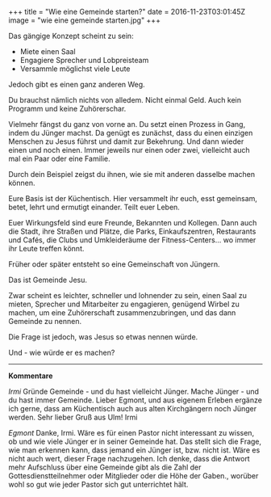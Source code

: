 +++
title = "Wie eine Gemeinde starten?"
date = 2016-11-23T03:01:45Z
image = "wie eine gemeinde starten.jpg"
+++


Das gängige Konzept scheint zu sein:

- Miete einen Saal
- Engagiere Sprecher und Lobpreisteam
- Versammle möglichst viele Leute

Jedoch gibt es einen ganz anderen Weg.

Du brauchst nämlich nichts von alledem. Nicht einmal Geld. Auch kein Programm und keine Zuhörerschar.

Vielmehr fängst du ganz von vorne an. Du setzt einen Prozess in Gang, indem du Jünger machst. Da genügt es 
zunächst, dass du einen einzigen Menschen zu Jesus führst und damit zur Bekehrung. Und dann wieder einen und noch einen. Immer jeweils nur einen oder zwei, vielleicht auch mal ein Paar oder eine Familie.

Durch dein Beispiel zeigst du ihnen, wie sie mit anderen dasselbe machen können.

Eure Basis ist der Küchentisch. Hier versammelt ihr euch, esst gemeinsam, betet, lehrt und ermutigt einander. 
Teilt euer Leben.

Euer Wirkungsfeld sind eure Freunde, Bekannten und Kollegen. Dann auch die Stadt, ihre Straßen und Plätze, die Parks,
Einkaufszentren, Restaurants und Cafés, die Clubs und Umkleideräume der Fitness-Centers… wo immer ihr Leute treffen 
könnt.

Früher oder später entsteht so eine Gemeinschaft von Jüngern.

Das ist Gemeinde Jesu.

Zwar scheint es leichter, schneller und lohnender zu sein, einen Saal zu mieten, Sprecher und 
Mitarbeiter zu engagieren, genügend Wirbel zu machen, um eine Zuhörerschaft zusammenzubringen, und 
das dann Gemeinde zu nennen.

Die Frage ist jedoch, was Jesus so etwas nennen würde.

Und - wie würde er es machen?

------------------------------
**Kommentare**

*Irmi*
Gründe Gemeinde - und du hast vielleicht Jünger. Mache Jünger - und du hast immer Gemeinde.
Lieber Egmont, und aus eigenem Erleben ergänze ich gerne, dass am Küchentisch auch aus alten 
Kirchgängern noch Jünger werden. Sehr lieber Gruß aus Ulm! Irmi

*Egmont*
Danke, Irmi. Wäre es für einen Pastor nicht interessant zu wissen, ob und wie viele Jünger er in seiner Gemeinde hat. 
Das stellt sich die Frage, wie man erkennen kann, dass jemand ein Jünger ist, bzw. nicht ist. Wäre es nicht auch wert, 
dieser Frage nachzugehen. Ich denke, dass die Antwort mehr Aufschluss über eine Gemeinde gibt als die Zahl der 
Gottesdienstteilnehmer oder Mitglieder oder die Höhe der Gaben., worüber wohl so gut wie jeder Pastor sich gut unterrichtet hält. 